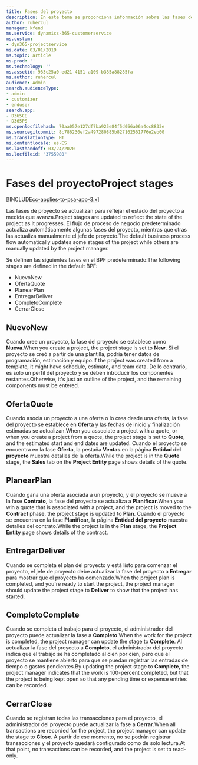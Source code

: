 ```yaml
---
title: Fases del proyecto
description: En este tema se proporciona información sobre las fases del proyecto.
author: ruhercul
manager: kfend
ms.service: dynamics-365-customerservice
ms.custom:
- dyn365-projectservice
ms.date: 03/01/2019
ms.topic: article
ms.prod: ''
ms.technology: ''
ms.assetid: 983c25a0-ed21-4151-a109-b385a88285fa
ms.author: ruhercul
audience: Admin
search.audienceType:
- admin
- customizer
- enduser
search.app:
- D365CE
- D365PS
ms.openlocfilehash: 70aa057e127df7ba925e84f5d056a06a4cc8833e
ms.sourcegitcommit: 8c786230ef2a497280885b827162561776e2eb00
ms.translationtype: HT
ms.contentlocale: es-ES
ms.lasthandoff: 03/24/2020
ms.locfileid: "3755980"
---
```

# <a name="project-stages"></a><span data-ttu-id="aaef6-103">Fases del proyecto</span><span class="sxs-lookup"><span data-stu-id="aaef6-103">Project stages</span></span> 

[!INCLUDE[cc-applies-to-psa-app-3.x](../includes/cc-applies-to-psa-app-3x.md)]

<span data-ttu-id="aaef6-104">Las fases de proyecto se actualizan para reflejar el estado del proyecto a medida que avanza.</span><span class="sxs-lookup"><span data-stu-id="aaef6-104">Project stages are updated to reflect the state of the project as it progresses.</span></span> <span data-ttu-id="aaef6-105">El flujo de proceso de negocio predeterminado actualiza automáticamente algunas fases del proyecto, mientras que otras las actualiza manualmente el jefe de proyecto.</span><span class="sxs-lookup"><span data-stu-id="aaef6-105">The default business process flow automatically updates some stages of the project while others are manually updated by the project manager.</span></span> 

<span data-ttu-id="aaef6-106">Se definen las siguientes fases en el BPF predeterminado:</span><span class="sxs-lookup"><span data-stu-id="aaef6-106">The following stages are defined in the default BPF:</span></span>

- <span data-ttu-id="aaef6-107">Nuevo</span><span class="sxs-lookup"><span data-stu-id="aaef6-107">New</span></span>
- <span data-ttu-id="aaef6-108">Oferta</span><span class="sxs-lookup"><span data-stu-id="aaef6-108">Quote</span></span>
- <span data-ttu-id="aaef6-109">Planear</span><span class="sxs-lookup"><span data-stu-id="aaef6-109">Plan</span></span>
- <span data-ttu-id="aaef6-110">Entregar</span><span class="sxs-lookup"><span data-stu-id="aaef6-110">Deliver</span></span>
- <span data-ttu-id="aaef6-111">Completo</span><span class="sxs-lookup"><span data-stu-id="aaef6-111">Complete</span></span>
- <span data-ttu-id="aaef6-112">Cerrar</span><span class="sxs-lookup"><span data-stu-id="aaef6-112">Close</span></span> 

## <a name="new"></a><span data-ttu-id="aaef6-113">Nuevo</span><span class="sxs-lookup"><span data-stu-id="aaef6-113">New</span></span>

<span data-ttu-id="aaef6-114">Cuando cree un proyecto, la fase del proyecto se establece como **Nueva**.</span><span class="sxs-lookup"><span data-stu-id="aaef6-114">When you create a project, the project stage is set to **New**.</span></span> <span data-ttu-id="aaef6-115">Si el proyecto se creó a partir de una plantilla, podría tener datos de programación, estimación y equipo.</span><span class="sxs-lookup"><span data-stu-id="aaef6-115">If the project was created from a template, it might have schedule, estimate, and team data.</span></span> <span data-ttu-id="aaef6-116">De lo contrario, es solo un perfil del proyecto y se deben introducir los componentes restantes.</span><span class="sxs-lookup"><span data-stu-id="aaef6-116">Otherwise, it's just an outline of the project, and the remaining components must be entered.</span></span>

## <a name="quote"></a><span data-ttu-id="aaef6-117">Oferta</span><span class="sxs-lookup"><span data-stu-id="aaef6-117">Quote</span></span>

<span data-ttu-id="aaef6-118">Cuando asocia un proyecto a una oferta o lo crea desde una oferta, la fase del proyecto se establece en **Oferta** y las fechas de inicio y finalización estimadas se actualizan.</span><span class="sxs-lookup"><span data-stu-id="aaef6-118">When you associate a project with a quote, or when you create a project from a quote, the project stage is set to **Quote**, and the estimated start and end dates are updated.</span></span> <span data-ttu-id="aaef6-119">Cuando el proyecto se encuentra en la fase **Oferta**, la pestaña **Ventas** en la página **Entidad del proyecto** muestra detalles de la oferta.</span><span class="sxs-lookup"><span data-stu-id="aaef6-119">While the project is in the **Quote** stage, the **Sales** tab on the **Project Entity** page shows details of the quote.</span></span>

## <a name="plan"></a><span data-ttu-id="aaef6-120">Planear</span><span class="sxs-lookup"><span data-stu-id="aaef6-120">Plan</span></span>

<span data-ttu-id="aaef6-121">Cuando gana una oferta asociada a un proyecto, y el proyecto se mueve a la fase **Contrato**, la fase del proyecto se actualiza a **Planificar**.</span><span class="sxs-lookup"><span data-stu-id="aaef6-121">When you win a quote that is associated with a project, and the project is moved to the **Contract** phase, the project stage is updated to **Plan**.</span></span> <span data-ttu-id="aaef6-122">Cuando el proyecto se encuentra en la fase **Planificar**, la página **Entidad del proyecto** muestra detalles del contrato.</span><span class="sxs-lookup"><span data-stu-id="aaef6-122">While the project is in the **Plan** stage, the **Project Entity** page shows details of the contract.</span></span>

## <a name="deliver"></a><span data-ttu-id="aaef6-123">Entregar</span><span class="sxs-lookup"><span data-stu-id="aaef6-123">Deliver</span></span>

<span data-ttu-id="aaef6-124">Cuando se completa el plan del proyecto y está listo para comenzar el proyecto, el jefe de proyecto debe actualizar la fase del proyecto a **Entregar** para mostrar que el proyecto ha comenzado.</span><span class="sxs-lookup"><span data-stu-id="aaef6-124">When the project plan is completed, and you're ready to start the project, the project manager should update the project stage to **Deliver** to show that the project has started.</span></span>

## <a name="complete"></a><span data-ttu-id="aaef6-125">Completo</span><span class="sxs-lookup"><span data-stu-id="aaef6-125">Complete</span></span> 

<span data-ttu-id="aaef6-126">Cuando se completa el trabajo para el proyecto, el administrador del proyecto puede actualizar la fase a **Completo**.</span><span class="sxs-lookup"><span data-stu-id="aaef6-126">When the work for the project is completed, the project manager can update the stage to **Complete**.</span></span> <span data-ttu-id="aaef6-127">Al actualizar la fase del proyecto a **Completo**, el administrador del proyecto indica que el trabajo se ha completado al cien por cien, pero que el proyecto se mantiene abierto para que se puedan registrar las entradas de tiempo o gastos pendientes.</span><span class="sxs-lookup"><span data-stu-id="aaef6-127">By updating the project stage to **Complete**, the project manager indicates that the work is 100-percent completed, but that the project is being kept open so that any pending time or expense entries can be recorded.</span></span>

## <a name="close"></a><span data-ttu-id="aaef6-128">Cerrar</span><span class="sxs-lookup"><span data-stu-id="aaef6-128">Close</span></span>

<span data-ttu-id="aaef6-129">Cuando se registran todas las transacciones para el proyecto, el administrador del proyecto puede actualizar la fase a **Cerrar**.</span><span class="sxs-lookup"><span data-stu-id="aaef6-129">When all transactions are recorded for the project, the project manager can update the stage to **Close**.</span></span> <span data-ttu-id="aaef6-130">A partir de ese momento, no se podrán registrar transacciones y el proyecto quedará configurado como de solo lectura.</span><span class="sxs-lookup"><span data-stu-id="aaef6-130">At that point, no transactions can be recorded, and the project is set to read-only.</span></span>
